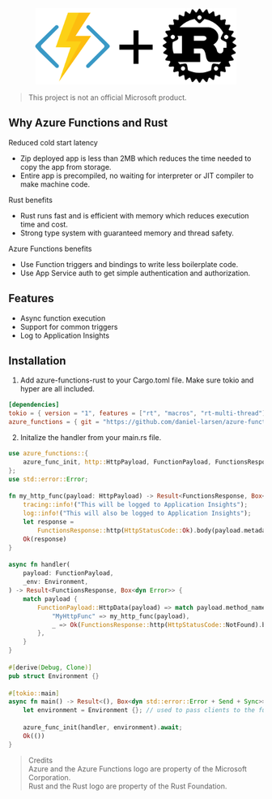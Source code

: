 <div>
  <div align="center" style="display: block; text-align: center;">
    <img src="https://raw.githubusercontent.com/daniel-larsen/azure-functions-rust/main/assets/azurefunctions-rust.svg" height="150" />
  </div>
</div>

> This project is not an official Microsoft product.

## Why Azure Functions and Rust

Reduced cold start latency

- Zip deployed app is less than 2MB which reduces the time needed to copy the app from storage.
- Entire app is precompiled, no waiting for interpreter or JIT compiler to make machine code.

Rust benefits

- Rust runs fast and is efficient with memory which reduces execution time and cost.
- Strong type system with guaranteed memory and thread safety.

Azure Functions benefits

- Use Function triggers and bindings to write less boilerplate code.
- Use App Service auth to get simple authentication and authorization.

## Features

- Async function execution
- Support for common triggers
- Log to Application Insights

## Installation

1. Add azure-functions-rust to your Cargo.toml file. Make sure tokio and hyper are all included.

```toml
[dependencies]
tokio = { version = "1", features = ["rt", "macros", "rt-multi-thread"] }
azure_functions = { git = "https://github.com/daniel-larsen/azure-functions-rust" }

```

2. Initalize the handler from your main.rs file.

```rust
use azure_functions::{
    azure_func_init, http::HttpPayload, FunctionPayload, FunctionsResponse, HttpStatusCode,
};
use std::error::Error;

fn my_http_func(payload: HttpPayload) -> Result<FunctionsResponse, Box<dyn Error>> {
    tracing::info!("This will be logged to Application Insights");
    log::info!("This will also be logged to Application Insights");
    let response =
        FunctionsResponse::http(HttpStatusCode::Ok).body(payload.metadata.sys.utc_now.to_string());
    Ok(response)
}

async fn handler(
    payload: FunctionPayload,
    _env: Environment,
) -> Result<FunctionsResponse, Box<dyn Error>> {
    match payload {
        FunctionPayload::HttpData(payload) => match payload.method_name() {
            "MyHttpFunc" => my_http_func(payload),
            _ => Ok(FunctionsResponse::http(HttpStatusCode::NotFound).body("path not found")),
        },
    }
}

#[derive(Debug, Clone)]
pub struct Environment {}

#[tokio::main]
async fn main() -> Result<(), Box<dyn std::error::Error + Send + Sync>> {
    let environment = Environment {}; // used to pass clients to the function handlers

    azure_func_init(handler, environment).await;
    Ok(())
}

```

> Credits \
> Azure and the Azure Functions logo are property of the Microsoft Corporation.\
> Rust and the Rust logo are property of the Rust Foundation.
